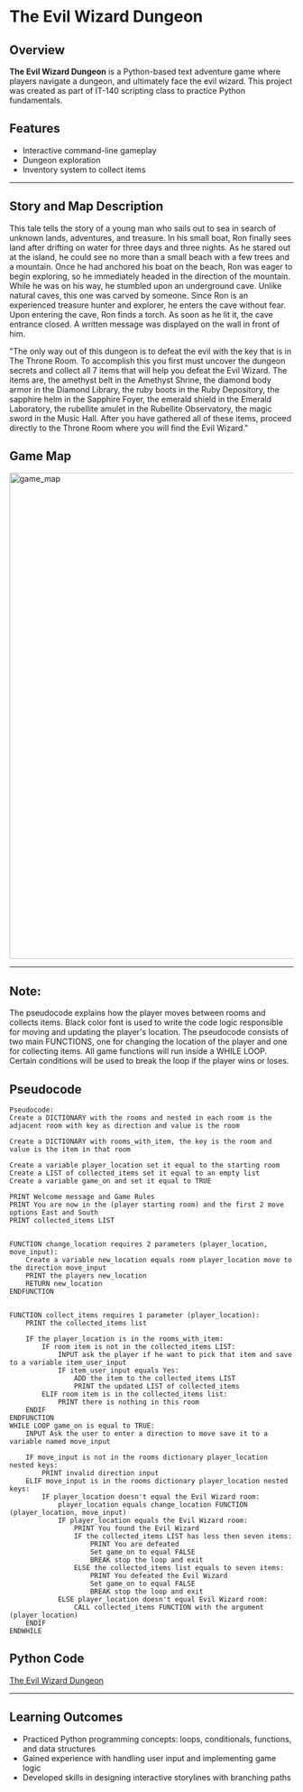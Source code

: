 # The Evil Wizard Dungeon

## Overview
**The Evil Wizard Dungeon** is a Python-based text adventure game where players navigate a dungeon, and ultimately face the evil wizard. This project was created as part of IT-140 scripting class to practice Python fundamentals.

## Features
- Interactive command-line gameplay
- Dungeon exploration
- Inventory system to collect items
---

## Story and Map Description
This tale tells the story of a young man who sails out to sea in search of unknown lands, adventures, and treasure. In his small boat, Ron finally sees land after drifting on water for three days and three nights. As he stared out at the island, he could see no more than a small beach with a few trees and a mountain. Once he had anchored his boat on the beach, Ron was eager to begin exploring, so he immediately headed in the direction of the mountain. While he was on his way, he stumbled upon an underground cave. Unlike natural caves, this one was carved by someone. Since Ron is an experienced treasure hunter and explorer, he enters the cave without fear. Upon entering the cave, Ron finds a torch. As soon as he lit it, the cave entrance closed. A written message was displayed on the wall in front of him.

"The only way out of this dungeon is to defeat the evil with the key that is in The Throne Room. To accomplish this you first must uncover the dungeon secrets and collect all 7 items that will help you defeat the Evil Wizard. The items are, the amethyst belt in the Amethyst Shrine, the diamond body armor in the Diamond Library, the ruby boots in the Ruby Depository, the sapphire helm in the Sapphire Foyer, the emerald shield in the Emerald Laboratory, the rubellite amulet in the Rubellite Observatory, the magic sword in the Music Hall. After you have gathered all of these items, proceed directly to the Throne Room where you will find the Evil Wizard."

## Game Map
<img width="937" height="862" alt="game_map" src="https://github.com/user-attachments/assets/0ef26189-ff8a-497a-907e-2f9bd111a292" />

---

## Note:
The pseudocode explains how the player moves between rooms and collects items. Black color font is used to write the code logic responsible for moving and updating the player's location. The pseudocode consists of two main FUNCTIONS, one for changing the location of the player and one for collecting items. All game functions will run inside a WHILE LOOP. Certain conditions will be used to break the loop if the player wins or loses.

## Pseudocode
```text
Pseudocode: 
Create a DICTIONARY with the rooms and nested in each room is the adjacent room with key as direction and value is the room

Create a DICTIONARY with rooms_with_item, the key is the room and value is the item in that room

Create a variable player_location set it equal to the starting room
Create a LIST of collected_items set it equal to an empty list
Create a variable game_on and set it equal to TRUE

PRINT Welcome message and Game Rules
PRINT You are now in the (player starting room) and the first 2 move options East and South
PRINT collected_items LIST


FUNCTION change_location requires 2 parameters (player_location, move_input):
    Create a variable new_location equals room player_location move to the direction move_input
    PRINT the players new_location
    RETURN new_location
ENDFUNCTION


FUNCTION collect_items requires 1 parameter (player_location):
    PRINT the collected_items list

    IF the player_location is in the rooms_with_item:
        IF room item is not in the collected_items LIST:
            INPUT ask the player if he want to pick that item and save to a variable item_user_input
            IF item_user_input equals Yes:
                ADD the item to the collected_items LIST
                PRINT the updated LIST of collected_items
        ELIF room item is in the collected_items list:
            PRINT there is nothing in this room
    ENDIF
ENDFUNCTION
WHILE LOOP game_on is equal to TRUE:
    INPUT Ask the user to enter a direction to move save it to a variable named move_input

    IF move_input is not in the rooms dictionary player_location nested keys:
        PRINT invalid direction input
    ELIF move_input is in the rooms dictionary player_location nested keys:
        IF player_location doesn't equal the Evil Wizard room:
            player_location equals change_location FUNCTION (player_location, move_input)
            IF player_location equals the Evil Wizard room:
                PRINT You found the Evil Wizard
                IF the collected_items LIST has less then seven items:
                    PRINT You are defeated
                    Set game_on to equal FALSE
                    BREAK stop the loop and exit
                ELSE the collected_items list equals to seven items:
                    PRINT You defeated the Evil Wizard
                    Set game_on to equal FALSE
                    BREAK stop the loop and exit
            ELSE player_location doesn't equal Evil Wizard room:
                CALL collected_items FUNCTION with the argument (player_location)
    ENDIF
ENDWHILE
```
## Python Code
<a href="https://github.com/Fili-p/The-Evil-Wizard-Dungeon-/blob/main/The_Evil_Wizard_Dungeon.py">
The Evil Wizard Dungeon
</a>

---
## Learning Outcomes
- Practiced Python programming concepts: loops, conditionals, functions, and data structures  
- Gained experience with handling user input and implementing game logic  
- Developed skills in designing interactive storylines with branching paths  













